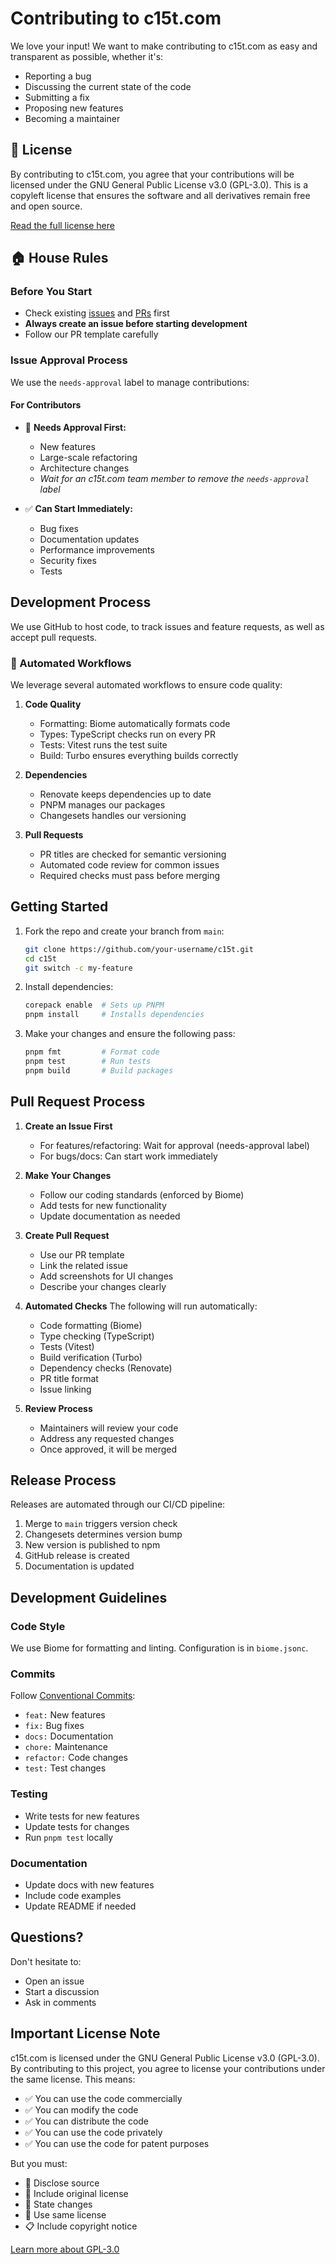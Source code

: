# Contributing to c15t.com

We love your input! We want to make contributing to c15t.com as easy and transparent as possible, whether it's:

- Reporting a bug
- Discussing the current state of the code
- Submitting a fix
- Proposing new features
- Becoming a maintainer

## 📜 License

By contributing to c15t.com, you agree that your contributions will be licensed under the GNU General Public License v3.0 (GPL-3.0). This is a copyleft license that ensures the software and all derivatives remain free and open source.

[Read the full license here](LICENSE)

## 🏠 House Rules

### Before You Start

- Check existing [issues](https://github.com/c15t/c15t/issues) and [PRs](https://github.com/c15t/c15t/pulls) first
- **Always create an issue before starting development**
- Follow our PR template carefully

### Issue Approval Process

We use the `needs-approval` label to manage contributions:

#### For Contributors

- 🚫 **Needs Approval First:**
  - New features
  - Large-scale refactoring
  - Architecture changes
  - *Wait for an c15t.com team member to remove the `needs-approval` label*

- ✅ **Can Start Immediately:**
  - Bug fixes
  - Documentation updates
  - Performance improvements
  - Security fixes
  - Tests

## Development Process

We use GitHub to host code, to track issues and feature requests, as well as accept pull requests.

### 🤖 Automated Workflows

We leverage several automated workflows to ensure code quality:

1. **Code Quality**
   - Formatting: Biome automatically formats code
   - Types: TypeScript checks run on every PR
   - Tests: Vitest runs the test suite
   - Build: Turbo ensures everything builds correctly

2. **Dependencies**
   - Renovate keeps dependencies up to date
   - PNPM manages our packages
   - Changesets handles our versioning

3. **Pull Requests**
   - PR titles are checked for semantic versioning
   - Automated code review for common issues
   - Required checks must pass before merging

## Getting Started

1. Fork the repo and create your branch from `main`:

   ```sh
   git clone https://github.com/your-username/c15t.git
   cd c15t
   git switch -c my-feature
   ```

2. Install dependencies:

   ```sh
   corepack enable  # Sets up PNPM
   pnpm install     # Installs dependencies
   ```

3. Make your changes and ensure the following pass:

   ```sh
   pnpm fmt         # Format code
   pnpm test        # Run tests
   pnpm build       # Build packages
   ```

## Pull Request Process

1. **Create an Issue First**
   - For features/refactoring: Wait for approval (needs-approval label)
   - For bugs/docs: Can start work immediately

2. **Make Your Changes**
   - Follow our coding standards (enforced by Biome)
   - Add tests for new functionality
   - Update documentation as needed

3. **Create Pull Request**
   - Use our PR template
   - Link the related issue
   - Add screenshots for UI changes
   - Describe your changes clearly

4. **Automated Checks**
   The following will run automatically:
   - Code formatting (Biome)
   - Type checking (TypeScript)
   - Tests (Vitest)
   - Build verification (Turbo)
   - Dependency checks (Renovate)
   - PR title format
   - Issue linking

5. **Review Process**
   - Maintainers will review your code
   - Address any requested changes
   - Once approved, it will be merged

## Release Process

Releases are automated through our CI/CD pipeline:

1. Merge to `main` triggers version check
2. Changesets determines version bump
3. New version is published to npm
4. GitHub release is created
5. Documentation is updated

## Development Guidelines

### Code Style

We use Biome for formatting and linting. Configuration is in `biome.jsonc`.

### Commits

Follow [Conventional Commits](https://www.conventionalcommits.org/):

- `feat:` New features
- `fix:` Bug fixes
- `docs:` Documentation
- `chore:` Maintenance
- `refactor:` Code changes
- `test:` Test changes

### Testing

- Write tests for new features
- Update tests for changes
- Run `pnpm test` locally

### Documentation

- Update docs with new features
- Include code examples
- Update README if needed

## Questions?

Don't hesitate to:

- Open an issue
- Start a discussion
- Ask in comments

## Important License Note

c15t.com is licensed under the GNU General Public License v3.0 (GPL-3.0). By contributing to this project, you agree to license your contributions under the same license. This means:

- ✅ You can use the code commercially
- ✅ You can modify the code
- ✅ You can distribute the code
- ✅ You can use the code privately
- ✅ You can use the code for patent purposes

But you must:

- 📢 Disclose source
- 📄 Include original license
- 📝 State changes
- 🔄 Use same license
- 📋 Include copyright notice

[Learn more about GPL-3.0](https://choosealicense.com/licenses/gpl-3.0/)
